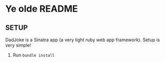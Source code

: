 # Ye olde README

## SETUP

DadJoke is a Sinatra app (a very light ruby web app framework). Setup is very simple!

1) Run `bundle install`
